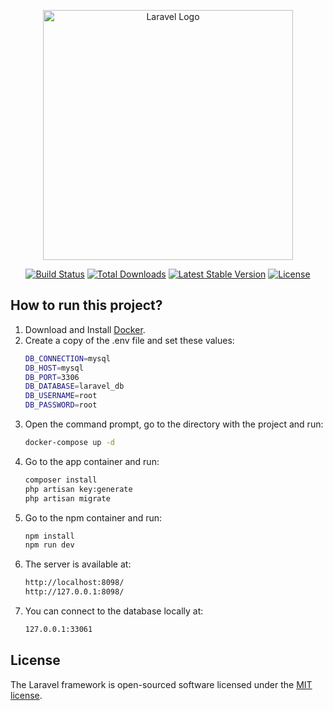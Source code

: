 <p align="center"><a href="https://laravel.com" target="_blank"><img src="https://raw.githubusercontent.com/laravel/art/master/logo-lockup/5%20SVG/2%20CMYK/1%20Full%20Color/laravel-logolockup-cmyk-red.svg" width="400" alt="Laravel Logo"></a></p>

<p align="center">
<a href="https://github.com/laravel/framework/actions"><img src="https://github.com/laravel/framework/workflows/tests/badge.svg" alt="Build Status"></a>
<a href="https://packagist.org/packages/laravel/framework"><img src="https://img.shields.io/packagist/dt/laravel/framework" alt="Total Downloads"></a>
<a href="https://packagist.org/packages/laravel/framework"><img src="https://img.shields.io/packagist/v/laravel/framework" alt="Latest Stable Version"></a>
<a href="https://packagist.org/packages/laravel/framework"><img src="https://img.shields.io/packagist/l/laravel/framework" alt="License"></a>
</p>

## How to run this project?

1. Download and Install [Docker](https://docs.docker.com/engine/install/).
2. Create a copy of the .env file and set these values:
   ```bash
   DB_CONNECTION=mysql
   DB_HOST=mysql
   DB_PORT=3306
   DB_DATABASE=laravel_db
   DB_USERNAME=root
   DB_PASSWORD=root
   ```
3. Open the command prompt, go to the directory with the project and run:
   ```bash
   docker-compose up -d
   ```
4. Go to the app container and run:
   ```bash
   composer install
   php artisan key:generate
   php artisan migrate
   ```
5. Go to the npm container and run:
   ```bash
   npm install
   npm run dev
   ```
6. The server is available at:
   ```bash
   http://localhost:8098/
   http://127.0.0.1:8098/
   ```
7. You can connect to the database locally at:
   ```bash
   127.0.0.1:33061
   ```

## License

The Laravel framework is open-sourced software licensed under the [MIT license](https://opensource.org/licenses/MIT).
